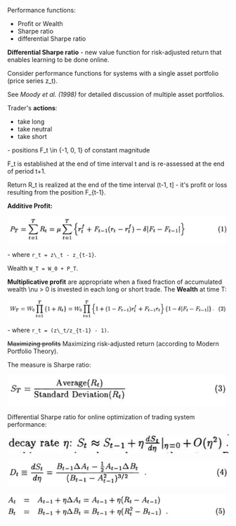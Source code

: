 Performance functions:
- Profit or Wealth
- Sharpe ratio
- differential Sharpe ratio

**Differential Sharpe ratio** - new value function for risk-adjusted return that enables learning to be done online.

Consider performance functions for systems with a single asset portfolio (price series z_t).

See _Moody et al. (1998)_ for detailed discussion of multiple asset portfolios.

Trader's **actions**:

- take long
- take neutral
- take short

\- positions F_t \in {-1, 0, 1} of constant magnitude

F_t is established at the end of time interval t and is re-assessed at the end of period t+1.

Return R\_t is realized at the end of the time interval (t-1, t] - it's profit or loss resulting from the position F_{t-1}.

**Additive Profit:**

![fig1](images/rl-for-trading_1.png)

\- where `r_t = z\_t - z_{t-1}`.

Wealth `W_T = W_0 + P_T`.

**Multiplicative profit** are appropriate when a fixed fraction of accumulated wealth \nu > 0 is invested in each long or short trade. The **Wealth** at time T:

![fig2](images/rl-for-trading_2.png)

\- where `r_t = (z\_t/z_{t-1} - 1)`.

~~Maximizing profits~~ Maximizing risk-adjusted return (according to Modern Portfolio Theory).

The measure is Sharpe ratio:

![fig3](images/rl-for-trading_3.png)

Differential Sharpe ratio for online optimization of trading system performance:

![fig4](images/rl-for-trading_4.png)

![fig5](images/rl-for-trading_5.png)

![fig6](images/rl-for-trading_6.png)
